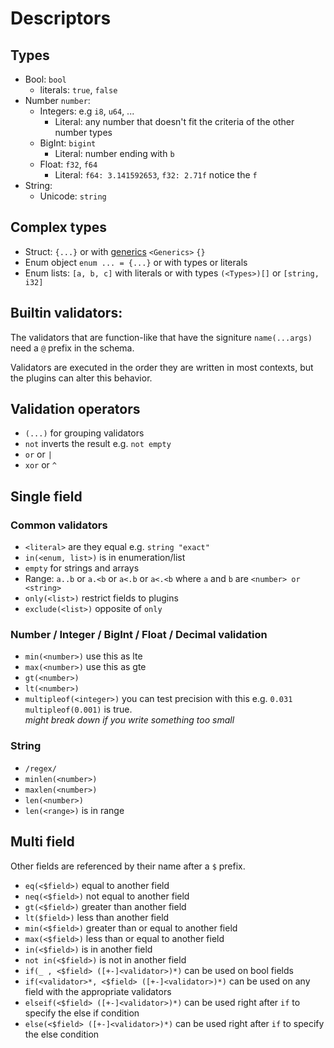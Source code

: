 # Descriptors

## Types

- Bool: `bool`
	- literals: `true`, `false`
- Number `number`:
	- Integers: e.g `i8`, `u64`, ...
		- Literal: any number that doesn't fit the criteria of the other number types
	- BigInt: `bigint`
		- Literal: number ending with `b`
	- Float: `f32`, `f64`
		- Literal: `f64: 3.141592653`, `f32: 2.71f` notice the `f`
- String:
	- Unicode: `string`

## Complex types

- Struct: `{...}` or with [generics](#Generics)  `<Generics>` `{}`
- Enum object `enum ... = {...}` or with types or literals
- Enum lists: `[a, b, c]` with literals or with types `(<Types>)[]` or `[string, i32]`

## Builtin validators:

The validators that are function-like that have the signiture `name(...args)` need a `@` prefix in the schema.

Validators are executed in the order they are written in most contexts, but the plugins can alter this behavior.

## Validation operators

- `(...)` for grouping validators
- `not` inverts the result e.g. `not empty`
- `or` or `|`
- `xor` or `^`

## Single field

### Common validators

- `<literal>` are they equal e.g. `string "exact"`
- `in(<enum, list>)` is in enumeration/list
- `empty` for strings and arrays
- Range: `a..b` or `a.<b` or `a<.b` or `a<.<b` where `a` and `b` are `<number> or <string>`
- `only(<list>)` restrict fields to plugins
- `exclude(<list>)` opposite of `only`

### Number / Integer / BigInt / Float / Decimal validation

- `min(<number>)` use this as lte
- `max(<number>)` use this as gte
- `gt(<number>)`
- `lt(<number>)`
- `multipleof(<integer>)` you can test precision with this e.g. `0.031 multipleof(0.001)` is true.<br>*might break down if you write something too small*

### String

- `/regex/`
- `minlen(<number>)`
- `maxlen(<number>)`
- `len(<number>)`
- `len(<range>)` is in range

## Multi field

Other fields are referenced by their name after a `$` prefix.

- `eq(<$field>)` equal to another field
- `neq(<$field>)` not equal to another field
- `gt(<$field>)` greater than another field
- `lt($field>)` less than another field
- `min(<$field>)` greater than or equal to another field
- `max(<$field>)` less than or equal to another field
- `in(<$field>)` is in another field
- `not in(<$field>)` is not in another field
- `if(_ , <$field> ([+-]<validator>)*)`	can be used on bool fields
- `if(<validator>*, <$field> ([+-]<validator>)*)` can be used on any field with the appropriate validators
- `elseif(<$field> ([+-]<validator>)*)` can be used right after `if` to specify the else if condition
- `else(<$field> ([+-]<validator>)*)` can be used right after `if` to specify the else condition
